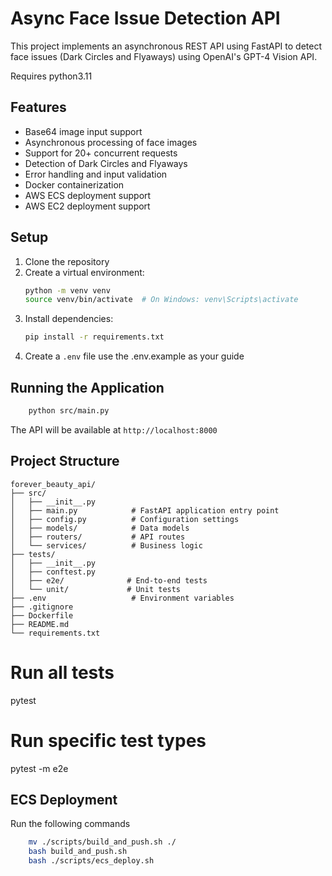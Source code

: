 # Async Face Issue Detection API

This project implements an asynchronous REST API using FastAPI to detect face issues (Dark Circles and Flyaways) using OpenAI's GPT-4 Vision API.

Requires python3.11

## Features

- Base64 image input support
- Asynchronous processing of face images
- Support for 20+ concurrent requests
- Detection of Dark Circles and Flyaways
- Error handling and input validation
- Docker containerization
- AWS ECS deployment support
- AWS EC2 deployment support


## Setup

1. Clone the repository
2. Create a virtual environment:
   ```bash
   python -m venv venv
   source venv/bin/activate  # On Windows: venv\Scripts\activate
   ```
3. Install dependencies:
   ```bash
   pip install -r requirements.txt
   ```
4. Create a `.env` file use the .env.example as your guide

## Running the Application

```bash
    python src/main.py
```

The API will be available at `http://localhost:8000`

## Project Structure

```
forever_beauty_api/
├── src/
│   ├── __init__.py
│   ├── main.py            # FastAPI application entry point
│   ├── config.py          # Configuration settings
│   ├── models/            # Data models
│   ├── routers/           # API routes
│   └── services/          # Business logic
├── tests/
│   ├── __init__.py
│   ├── conftest.py
│   ├── e2e/              # End-to-end tests
│   └── unit/             # Unit tests
├── .env                   # Environment variables
├── .gitignore
├── Dockerfile
├── README.md
└── requirements.txt
```

# Run all tests
pytest

# Run specific test types
pytest -m e2e


## ECS Deployment
Run the following commands
```bash
    mv ./scripts/build_and_push.sh ./
    bash build_and_push.sh
    bash ./scripts/ecs_deploy.sh
```